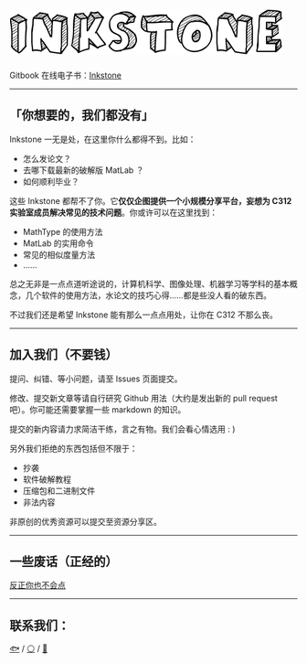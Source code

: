 # ![](/assets/logo.png)

Gitbook 在线电子书：[Inkstone](https://inkstone.gitbooks.io/project-inkstone/content/)

---

## 「你想要的，我们都没有」

Inkstone 一无是处，在这里你什么都得不到。比如：

* 怎么发论文？
* 去哪下载最新的破解版 MatLab ？
* 如何顺利毕业？

这些 Inkstone 都帮不了你。它**仅仅企图提供一个小规模分享平台，妄想为 C312 实验室成员解决常见的技术问题**。你或许可以在这里找到：

* MathType 的使用方法
* MatLab 的实用命令
* 常见的相似度量方法
* ……

总之无非是一点点道听途说的，计算机科学、图像处理、机器学习等学科的基本概念，几个软件的使用方法，水论文的技巧心得……都是些没人看的破东西。

不过我们还是希望 Inkstone 能有那么一点点用处，让你在 C312 不那么丧。

---

## 加入我们（不要钱）

提问、纠错、等小问题，请至 Issues 页面提交。

修改、提交新文章等请自行研究 Github 用法（大约是发出新的 pull request 吧）。你可能还需要掌握一些 markdown 的知识。

提交的新内容请力求简洁干练，言之有物。我们会看心情选用 : \)

另外我们拒绝的东西包括但不限于：

* 抄袭
* 软件破解教程
* 压缩包和二进制文件
* 非法内容

非原创的优秀资源可以提交至资源分享区。

---

## 一些废话（正经的）

[反正你也不会点](/ba.md)

---

## 联系我们：

[🐟](https://github.com/tyusr) / [⚪](https://github.com/Da-Yuan) /  [🍉](https://github.com/Watermelon-Chen)

